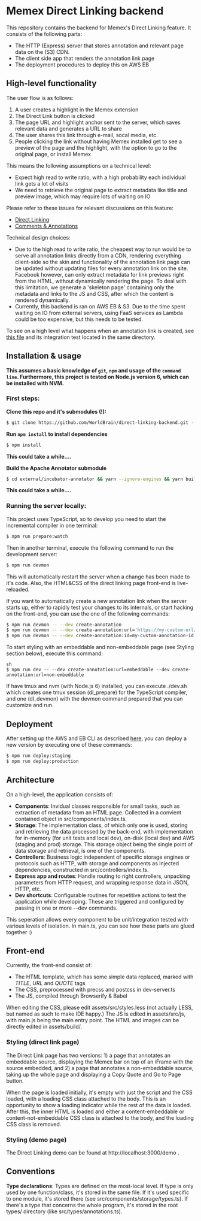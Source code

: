 # Memex Direct Linking backend

This repository contains the backend for Memex's Direct Linking feature. It consists of the following parts:
* The HTTP (Express) server that stores annotation and relevant page data on the (S3) CDN.
* The client side app that renders the annotation link page
* The deployment procedures to deploy this on AWS EB

## High-level functionality

The user flow is as follows:
1. A user creates a highlight in the Memex extension
1. The Direct Link button is clicked
1. The page URL and highlight anchor sent to the server, which saves relevant data and generates a URL to share
1. The user shares this link through e-mail, socal media, etc.
1. People clicking the link without having Memex installed get to see a preview of the page and the highlight, with the option to go to the original page, or install Memex

This means the following assumptions on a technical level:
* Expect high read to write ratio, with a high probability each individual link gets a lot of visits
* We need to retrieve the original page to extract metadata like title and preview image, which may require lots of waiting on IO

Please refer to these issues for relevant discussions on this feature:
* [Direct Linking](https://github.com/WorldBrain/Memex/issues/236)
* [Comments & Annotations](https://github.com/WorldBrain/Memex/issues/301)

Technical design choices:
* Due to the high read to write ratio, the cheapest way to run would be to serve all annotation links directly from a CDN, rendering everything client-side so the skin and functionality of the annotation link page can be updated without updating files for every annotation link on the site. Facebook however, can only extract metadata for link previews right from the HTML, without dynamically rendering the page. To deal with this limitation, we generate a 'skeleton page' containing only the metadata and links to the JS and CSS, after which the content is rendered dynamically.
* Currently, this backend is ran on AWS EB & S3. Due to the time spent waiting on IO from external servers, using FaaS services as Lambda could be too expensive, but this needs to be tested.

To see on a high level what happens when an annotation link is created, see [this file](https://github.com/WorldBrain/direct-linking-backend/blob/master/src/controllers/annotations.ts) and its integration test located in the same directory.

## Installation & usage

**This assumes a basic knowledge of `git`, `npm` and usage of the `command line`. Furthermore, this project is tested on Node.js version 6, which can be installed with NVM.**

### First steps:
**Clone this repo and it's submodules (!):**

```sh
$ git clone https://github.com/WorldBrain/direct-linking-backend.git --recurse-submodules
```

**Run `npm install` to install dependencies**
```sh
$ npm install
```
**This could take a while....**

**Build the Apache Annotator submodule**
```sh
$ cd external/incubator-annotator && yarn --ignore-engines && yarn build && cd -
```
**This could take a while....**

### Running the server locally:

This project uses TypeScript, so to develop you need to start the incremental compiler in one terminal:
```sh
$ npm run prepare:watch
```

Then in another terminal, execute the following command to run the development server:
```sh
$ npm run devmon
```

This will automatically restart the server when a change has been made to it's code. Also, the HTML&CSS of the direct linking page front-end is live-reloaded.

If you want to automatically create a new annotation link when the server starts up, either to rapidly test your changes to its internals, or start hacking on the front-end, you can use the one of the following commands:
```sh
$ npm run devmon -- --dev create-annotation
$ npm run devmon -- --dev create-annotation:url='https://my-custom-url/'
$ npm run devmon -- --dev create-annotation:id=my-custom-annotation-id,url='https://my-custom-url/'
```

To start styling with an embeddable and non-embeddable page (see Styling section below), execute this command:
```
sh
$ npm run dev -- --dev create-annotation:url=embeddable --dev create-annotation:url=non-embeddable
```

If have tmux and nvm (with Node.js 6) installed, you can execute ./dev.sh which creates one tmux session (dl_prepare) for the TypeScript compiler, and one (dl_devmon) with the devmon command prepared that you can customize and run.

## Deployment

After setting up the AWS and EB CLI as described [here](./docs/aws-management.md), you can deploy a new version by executing one of these commands:
```sh
$ npm run deploy:staging
$ npm run deploy:production
```

## Architecture

On a high-level, the application consists of:
* **Components**: Invidual classes responsible for small tasks, such as extraction of metadata from an HTML page. Collected in a convient contained object in src/components/index.ts.
* **Storage**: The implementation class, of which only one is used, storing and retrieving the data processed by the back-end, with implementation for in-memory (for unit tests and local dev), on-disk (local dev) and AWS (staging and prod) storage. This storage object being the single point of data storage and retrieval, is one of the components.
* **Controllers**: Business logic independent of specific storage engines or protocols such as HTTP, with storage and components as injected dependencies, constructed in src/controllers/index.ts.
* **Express app and routes**: Handle routing to right controllers, unpacking parameters from HTTP request, and wrapping response data in JSON, HTTP, etc.
* **Dev shortcuts**: Configurable routines for repetitive actions to test the application while developing. These are triggered and configured by passing in one or more --dev commands.

This seperation allows every component to be unit/integration tested with various levels of isolation. In main.ts, you can see how these parts are glued together  :)

## Front-end

Currently, the front-end consist of:
* The HTML template, which has some simple data replaced, marked with $TITLE$, $URL$ and $QUOTE$ tags
* The CSS, preprocessed with precss and postcss in dev-server.ts
* The JS, compiled through Browserify & Babel

When editing the CSS, please edit assets/src/styles.less (not actually LESS, but named as such to make IDE happy.) The JS is edited in assets/src/js, with main.js being the main entry point. The HTML and images can be directly edited in assets/build/.

### Styling (direct link page)

The Direct Link page has two versions: 1) a page that annotates an embeddable source, displaying the Memex bar on top of an iFrame with the source embedded, and 2) a page that annotates a non-embeddable source, taking up the whole page and displaying a Copy Quote and Go to Page button.

When the page is loaded initially, it's empty with just the script and the CSS loaded, with a loading CSS class attached to the body. This is an opportunity to show a loading indicator while the rest of the data is loaded. After this, the inner HTML is loaded and either a content-embeddable or content-not-embeddable CSS class is attached to the body, and the loading CSS class is removed.

### Styling (demo page)

The Direct Linking demo can be found at http://localhost:3000/demo . 

## Conventions

**Type declarations**: Types are defined on the most-local level. If type is only used by one function/class, it's stored in the same file. If it's used specific to one module, it's stored there (see src/components/storage/types.ts). If there's a type that concerns the whole program, it's stored in the root types/ directory (like src/types/annotations.ts).
